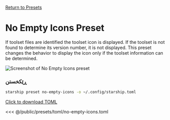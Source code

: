 [Return to Presets](./#no-empty-icons)

# No Empty Icons Preset

If toolset files are identified the toolset icon is displayed. If the toolset is not found to determine its version number, it is not displayed. This preset changes the behavior to display the icon only if the toolset information can be determined.

![Screenshot of No Empty Icons preset](/presets/img/no-empty-icons.png)

### ڕێکخستن

```sh
starship preset no-empty-icons -o ~/.config/starship.toml
```

[Click to download TOML](/presets/toml/no-empty-icons.toml)

<<< @/public/presets/toml/no-empty-icons.toml

